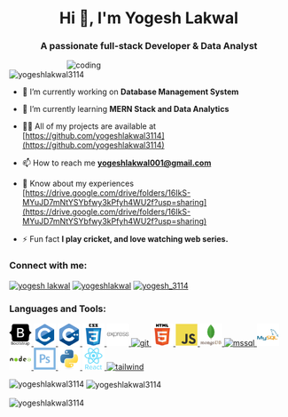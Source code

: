 <h1 align="center">Hi 👋, I'm Yogesh Lakwal</h1>
<h3 align="center">A passionate full-stack Developer & Data Analyst</h3>

<img align="right" alt="coding" width="400" src="https://user-images.githubusercontent.com/55389276/140866485-8fb1c876-9a8f-4d6a-98dc-08c4981eaf70.gif">

<p align="left"> <img src="https://komarev.com/ghpvc/?username=yogeshlakwal3114&label=Profile%20views&color=0e75b6&style=flat" alt="yogeshlakwal3114" /> </p>

- 🔭 I’m currently working on **Database Management System**

- 🌱 I’m currently learning **MERN Stack and Data Analytics**

- 👨‍💻 All of my projects are available at [https://github.com/yogeshlakwal3114](https://github.com/yogeshlakwal3114)

- 📫 How to reach me **yogeshlakwal001@gmail.com**

- 📄 Know about my experiences [https://drive.google.com/drive/folders/16IkS-MYuJD7mNtYSYbfwy3kPfyh4WU2f?usp=sharing](https://drive.google.com/drive/folders/16IkS-MYuJD7mNtYSYbfwy3kPfyh4WU2f?usp=sharing)

- ⚡ Fun fact **I play cricket, and love watching web series.**

<h3 align="left">Connect with me:</h3>
<p align="left">
<a href="https://linkedin.com/in/yogesh lakwal" target="blank"><img align="center" src="https://raw.githubusercontent.com/rahuldkjain/github-profile-readme-generator/master/src/images/icons/Social/linked-in-alt.svg" alt="yogesh lakwal" height="30" width="40" /></a>
<a href="https://instagram.com/yogeshlakwal" target="blank"><img align="center" src="https://raw.githubusercontent.com/rahuldkjain/github-profile-readme-generator/master/src/images/icons/Social/instagram.svg" alt="yogeshlakwal" height="30" width="40" /></a>
<a href="https://www.codechef.com/users/yogesh_3114" target="blank"><img align="center" src="https://cdn.jsdelivr.net/npm/simple-icons@3.1.0/icons/codechef.svg" alt="yogesh_3114" height="30" width="40" /></a>
</p>

<h3 align="left">Languages and Tools:</h3>
<p align="left"> <a href="https://getbootstrap.com" target="_blank" rel="noreferrer"> <img src="https://raw.githubusercontent.com/devicons/devicon/master/icons/bootstrap/bootstrap-plain-wordmark.svg" alt="bootstrap" width="40" height="40"/> </a> <a href="https://www.cprogramming.com/" target="_blank" rel="noreferrer"> <img src="https://raw.githubusercontent.com/devicons/devicon/master/icons/c/c-original.svg" alt="c" width="40" height="40"/> </a> <a href="https://www.w3schools.com/cpp/" target="_blank" rel="noreferrer"> <img src="https://raw.githubusercontent.com/devicons/devicon/master/icons/cplusplus/cplusplus-original.svg" alt="cplusplus" width="40" height="40"/> </a> <a href="https://www.w3schools.com/css/" target="_blank" rel="noreferrer"> <img src="https://raw.githubusercontent.com/devicons/devicon/master/icons/css3/css3-original-wordmark.svg" alt="css3" width="40" height="40"/> </a> <a href="https://expressjs.com" target="_blank" rel="noreferrer"> <img src="https://raw.githubusercontent.com/devicons/devicon/master/icons/express/express-original-wordmark.svg" alt="express" width="40" height="40"/> </a> <a href="https://git-scm.com/" target="_blank" rel="noreferrer"> <img src="https://www.vectorlogo.zone/logos/git-scm/git-scm-icon.svg" alt="git" width="40" height="40"/> </a> <a href="https://www.w3.org/html/" target="_blank" rel="noreferrer"> <img src="https://raw.githubusercontent.com/devicons/devicon/master/icons/html5/html5-original-wordmark.svg" alt="html5" width="40" height="40"/> </a> <a href="https://developer.mozilla.org/en-US/docs/Web/JavaScript" target="_blank" rel="noreferrer"> <img src="https://raw.githubusercontent.com/devicons/devicon/master/icons/javascript/javascript-original.svg" alt="javascript" width="40" height="40"/> </a> <a href="https://www.mongodb.com/" target="_blank" rel="noreferrer"> <img src="https://raw.githubusercontent.com/devicons/devicon/master/icons/mongodb/mongodb-original-wordmark.svg" alt="mongodb" width="40" height="40"/> </a> <a href="https://www.microsoft.com/en-us/sql-server" target="_blank" rel="noreferrer"> <img src="https://www.svgrepo.com/show/303229/microsoft-sql-server-logo.svg" alt="mssql" width="40" height="40"/> </a> <a href="https://www.mysql.com/" target="_blank" rel="noreferrer"> <img src="https://raw.githubusercontent.com/devicons/devicon/master/icons/mysql/mysql-original-wordmark.svg" alt="mysql" width="40" height="40"/> </a> <a href="https://nodejs.org" target="_blank" rel="noreferrer"> <img src="https://raw.githubusercontent.com/devicons/devicon/master/icons/nodejs/nodejs-original-wordmark.svg" alt="nodejs" width="40" height="40"/> </a> <a href="https://www.photoshop.com/en" target="_blank" rel="noreferrer"> <img src="https://raw.githubusercontent.com/devicons/devicon/master/icons/photoshop/photoshop-line.svg" alt="photoshop" width="40" height="40"/> </a> <a href="https://www.python.org" target="_blank" rel="noreferrer"> <img src="https://raw.githubusercontent.com/devicons/devicon/master/icons/python/python-original.svg" alt="python" width="40" height="40"/> </a> <a href="https://reactjs.org/" target="_blank" rel="noreferrer"> <img src="https://raw.githubusercontent.com/devicons/devicon/master/icons/react/react-original-wordmark.svg" alt="react" width="40" height="40"/> </a> <a href="https://tailwindcss.com/" target="_blank" rel="noreferrer"> <img src="https://www.vectorlogo.zone/logos/tailwindcss/tailwindcss-icon.svg" alt="tailwind" width="40" height="40"/> </a> </p>

<p><img align="left" src="https://github-readme-stats.vercel.app/api/top-langs?username=yogeshlakwal3114&show_icons=true&locale=en&layout=compact" alt="yogeshlakwal3114" /></p>

<p>&nbsp;<img align="center" height="165" src="https://github-readme-stats.vercel.app/api?username=yogeshlakwal3114&show_icons=true&locale=en" alt="yogeshlakwal3114" /></p>

<p><img align="center" src="https://github-readme-streak-stats.herokuapp.com/?user=yogeshlakwal3114&" alt="yogeshlakwal3114" /></p>
